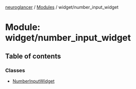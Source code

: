 [neuroglancer](../README.md) / [Modules](../modules.md) / widget/number\_input\_widget

# Module: widget/number\_input\_widget

## Table of contents

### Classes

- [NumberInputWidget](../classes/widget_number_input_widget.NumberInputWidget.md)
